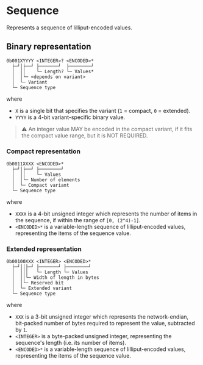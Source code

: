 # Sequence

Represents a sequence of lilliput-encoded values.

## Binary representation

```plain
0b001XYYYY <INTEGER>? <ENCODED>*
  ├─┘│├──┘ ├───────┘  ├────────┘
  │  ││    └─ Length? └─ Values*
  │  │└─ <depends on variant>
  │  └─ Variant
  └─ Sequence type
```

where

- `X` is a single bit that specifies the variant (`1` = compact, `0` = extended).
- `YYYY` is a 4-bit variant-specific binary value.

> ⚠️ An integer value MAY be encoded in the compact variant, if it fits the compact value range, but it is NOT REQUIRED.

### Compact representation

```plain
0b0011XXXX <ENCODED>*
  ├─┘│├──┘ ├────────┘
  │  ││    └─ Values
  │  │└─ Number of elements
  │  └─ Compact variant
  └─ Sequence type
```

where

- `XXXX` is a 4-bit unsigned integer which represents the number of items in the sequence, if within the range of `[0, (2^4)-1]`.
- `<ENCODED>*` is a variable-length sequence of lilliput-encoded values, representing the items of the sequence value.

### Extended representation

```plain
0b00100XXX <INTEGER> <ENCODED>*
  ├─┘││├─┘ ├───────┘ ├────────┘
  │  │││   └─ Length └─ Values
  │  ││└─ Width of length in bytes
  │  │└─ Reserved bit
  │  └─ Extended variant
  └─ Sequence type
```

where

- `XXX` is a 3-bit unsigned integer which represents the network-endian, bit-packed number of bytes required to represent the value, subtracted by `1`.
- `<INTEGER>` is a byte-packed unsigned integer, representing the sequence's length (i.e. its number of items).
- `<ENCODED>*` is a variable-length sequence of lilliput-encoded values, representing the items of the sequence value.

